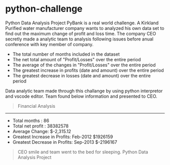 # python-challenge
Python Data Analysis Project PyBank is a real world 
challenge. A Kirkland Purified water manufacturer company wants to analyzed his own data set to find out the maximum change of profit and loss time. The company CEO secretly made a analytic team to analysis following issues before anual conference with key member of company. 

* The total number of months included in the dataset
* The net total amount of "Profit/Losses" over the entire period
* The average of the changes in "Profit/Losses" over the entire period
* The greatest increase in profits (date and amount) over the entire period
* The greatest decrease in losses (date and amount) over the entire period

Data analytic team made through this challange by using python interpretor and vscode editor. Team found below information and presented to CEO.
>Financial Analysis
------------------------------
* Total months : 86
* Total net profit : 38382578
* Average  Change: $-2,315.12
* Greatest Increase in Profits: Feb-2012 $1926159
* Greatest Decrease in Profits: Sep-2013 $-2196167
>CEO smile and team went to the bed for sleeping.
Python Data Analysis Project 
